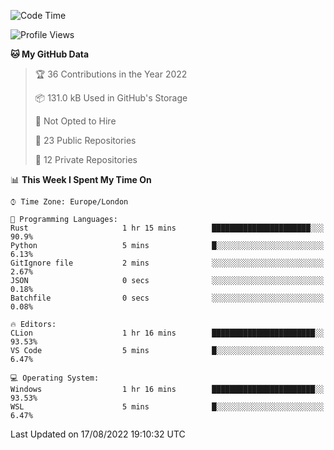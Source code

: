 <!--START_SECTION:waka-->
![Code Time](http://img.shields.io/badge/Code%20Time-219%20hrs%2051%20mins-blue)

![Profile Views](http://img.shields.io/badge/Profile%20Views-0-blue)

**🐱 My GitHub Data** 

> 🏆 36 Contributions in the Year 2022
 > 
> 📦 131.0 kB Used in GitHub's Storage 
 > 
> 🚫 Not Opted to Hire
 > 
> 📜 23 Public Repositories 
 > 
> 🔑 12 Private Repositories  
 > 
📊 **This Week I Spent My Time On** 

```text
⌚︎ Time Zone: Europe/London

💬 Programming Languages: 
Rust                     1 hr 15 mins        ██████████████████████░░░   90.9% 
Python                   5 mins              █░░░░░░░░░░░░░░░░░░░░░░░░   6.13% 
GitIgnore file           2 mins              ░░░░░░░░░░░░░░░░░░░░░░░░░   2.67% 
JSON                     0 secs              ░░░░░░░░░░░░░░░░░░░░░░░░░   0.18% 
Batchfile                0 secs              ░░░░░░░░░░░░░░░░░░░░░░░░░   0.08%

🔥 Editors: 
CLion                    1 hr 16 mins        ███████████████████████░░   93.53% 
VS Code                  5 mins              █░░░░░░░░░░░░░░░░░░░░░░░░   6.47%

💻 Operating System: 
Windows                  1 hr 16 mins        ███████████████████████░░   93.53% 
WSL                      5 mins              █░░░░░░░░░░░░░░░░░░░░░░░░   6.47%

```


 Last Updated on 17/08/2022 19:10:32 UTC
<!--END_SECTION:waka-->